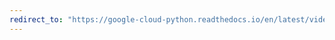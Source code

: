 ```yaml
---
redirect_to: "https://google-cloud-python.readthedocs.io/en/latest/videointelligence/gapic/v1beta2/types.html"
---
```

